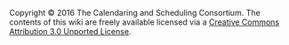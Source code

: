 Copyright © 2016 The Calendaring and Scheduling Consortium. The contents of this wiki are freely available licensed via a [Creative Commons Attribution 3.0 Unported License](http://creativecommons.org/licenses/by/3.0/).